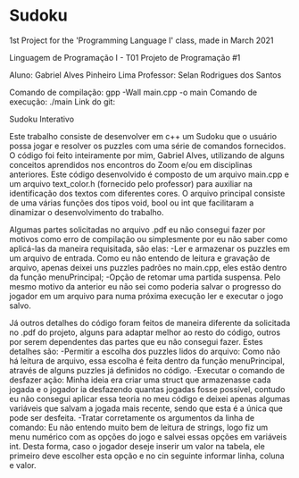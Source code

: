 # Sudoku
 1st Project for the 'Programming Language I' class, made in March 2021

Linguagem de Programação I - T01
Projeto de Programação #1

Aluno: Gabriel Alves Pinheiro Lima
Professor: Selan Rodrigues dos Santos

Comando de compilação: gpp -Wall main.cpp -o main
Comando de execução: ./main
Link do git: 

Sudoku Interativo

   Este trabalho consiste de desenvolver em c++ um Sudoku que o usuário possa jogar e resolver os puzzles com uma série de comandos fornecidos.
   O código foi feito inteiramente por mim, Gabriel Alves, utilizando de alguns conceitos aprendidos nos encontros do Zoom e/ou em disciplinas anteriores. Este código desenvolvido é composto de um arquivo main.cpp e um arquivo text_color.h (fornecido pelo professor) para auxiliar na identificação dos textos com diferentes cores. O arquivo principal consiste de uma várias funções dos tipos void, bool ou int que facilitaram a dinamizar o desenvolvimento do trabalho.

   Algumas partes solicitadas no arquivo .pdf eu não consegui fazer por motivos como erro de compilação ou simplesmente por eu não saber como aplicá-las da maneira requisitada, são elas:
   -Ler e armazenar os puzzles em um arquivo de entrada. Como eu não entendo de leitura e gravação de arquivo, apenas deixei uns puzzles padrões no main.cpp, eles estão dentro da função menuPrincipal;
   -Opção de retomar uma partida suspensa. Pelo mesmo motivo da anterior eu não sei como poderia salvar o progresso do jogador em um arquivo para numa próxima execução ler e executar o jogo salvo.

   Já outros detalhes do código foram feitos de maneira diferente da solicitada no .pdf do projeto, alguns para adaptar melhor ao resto do código, outros por serem dependentes das partes que eu não consegui fazer.  Estes detalhes são:
   -Permitir a escolha dos puzzles lidos do arquivo: Como não há leitura de arquivo, essa escolha é feita dentro da função menuPrincipal, através de alguns puzzles já definidos no código.
   -Executar o comando de desfazer ação: Minha ideia era criar uma struct que armazenasse cada jogada e o jogador ia desfazendo quantas jogadas fosse possível, contudo eu não consegui aplicar essa teoria no meu código e deixei apenas algumas variáveis que salvam a jogada mais recente, sendo que esta é a única que pode ser desfeita.
   -Tratar corretamente os argumentos da linha de comando: Eu não entendo muito bem de leitura de strings, logo fiz um menu numérico com as opções do jogo e salvei essas opções em variáveis int. Desta forma, caso o jogador deseje inserir um valor na tabela, ele primeiro deve escolher esta opção e no cin seguinte informar linha, coluna e valor.